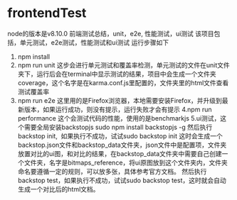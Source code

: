 # frontendTest
node的版本是v8.10.0
前端测试总结，unit，e2e, 性能测试，ui测试
该项目包括，单元测试，e2e测试，性能测试和ui测试
运行步骤如下
1. npm install
2. npm run unit
这步会进行单元测试和覆盖率检测，单元测试的文件在unit文件夹下，运行后会在terminal中显示测试的结果，项目中会生成一个文件夹coverage，这个名字是在karma.conf.js里配置的，文件夹里的html文件查看测试覆盖率
3. npm run e2e
这里用的是Firefox浏览器，本地需要安装Firefox，并升级到最新版本，如果运行成功，则没有提示，运行失败才会有提示
4.npm run performance
这个会测试代码的性能，使用的是benchmarkjs
5.ui测试，这个需要全局安装backstopjs
sudo npm install backstopjs -g
然后执行backstop init,  如果执行不成功，试试sudo backstop init
这时会生成一个backstop.json文件和backstop_data文件夹，json文件中是配置项，文件夹放置对比的ui图，和对比的结果，在backstop_data文件夹中需要自己创建一个文件夹，名字是bitmaps_reference，将ui原图放到这个文件夹内，文件夹命名要遵循一定的规则，可以放多张，具体参考官方文档。
然后执行 backstop test，如果执行不成功，试试sudo backstop test，这时就会自动生成一个对比后的html文档。
